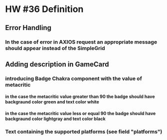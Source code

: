 # HW #36 Definition
## Error Handling
### In the case of error in AXIOS request an appropriate message should appear instead of the SimpleGrid
## Adding description in GameCard
### introducing Badge Chakra component with the value of metacritic
#### in the case the metacritic value greater than 90 the badge should have backgraund color green and text color white
#### in the case the metacritic value less or equal  90 the badge should have backgraund color lightgray and text color black
### Text containing the supported platforms (see field "platforms")